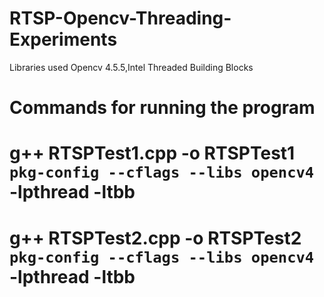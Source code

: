 # RTSP-Opencv-Threading-Experiments
Libraries used Opencv 4.5.5,Intel Threaded Building Blocks
# Commands for running the program
# g++ RTSPTest1.cpp -o RTSPTest1 `pkg-config --cflags --libs opencv4` -lpthread -ltbb
# g++ RTSPTest2.cpp -o RTSPTest2 `pkg-config --cflags --libs opencv4` -lpthread -ltbb
